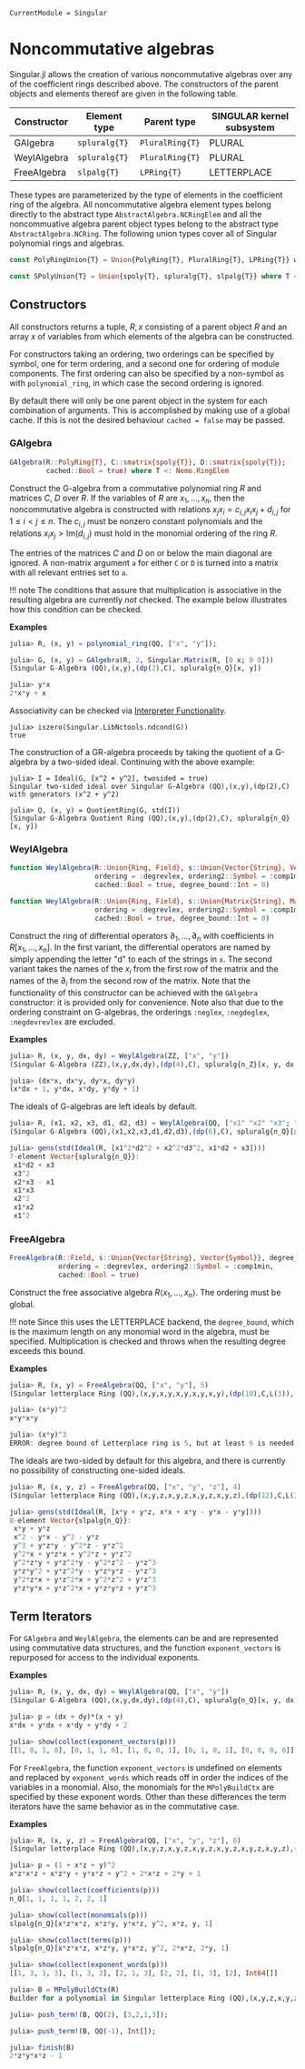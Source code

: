 ```@meta
CurrentModule = Singular
```

# Noncommutative algebras

Singular.jl allows the creation of various noncommutative algebras over any of
the coefficient rings described above. The constructors of the parent objects
and elements thereof are given in the following table.

 Constructor   | Element type    | Parent type       | SINGULAR kernel subsystem
---------------|-----------------|-------------------|--------------------------
GAlgebra       | `spluralg{T}`   | `PluralRing{T}`   | PLURAL
WeylAlgebra    | `spluralg{T}`   | `PluralRing{T}`   | PLURAL
FreeAlgebra    | `slpalg{T}`     | `LPRing{T}`       | LETTERPLACE

These types are parameterized by the type of elements in the coefficient ring
of the algebra. All noncommutative algebra element types belong directly to the
abstract type `AbstractAlgebra.NCRingElem` and all the noncommuative algebra
parent object types belong to the abstract type `AbstractAlgebra.NCRing`.
The following union types cover all of Singular polynomial rings and algebras.

```julia
const PolyRingUnion{T} = Union{PolyRing{T}, PluralRing{T}, LPRing{T}} where T <: Nemo.RingElem

const SPolyUnion{T} = Union{spoly{T}, spluralg{T}, slpalg{T}} where T <: Nemo.RingElem
```

## Constructors

All constructors returns a tuple, $R, x$ consisting of a parent object $R$ and
an array $x$ of variables from which elements of the algebra can be constructed.

For constructors taking an ordering, two orderings can be specified by symbol,
one for term ordering, and a second one for ordering of module components. The
first ordering can also be specified by a non-symbol as with `polynomial_ring`,
in which case the second ordering is ignored.

By default there will only be one parent object in the system for each
combination of arguments. This is accomplished by making use of a global cache.
If this is not the desired behaviour `cached = false` may be passed.

### GAlgebra

```julia
GAlgebra(R::PolyRing{T}, C::smatrix{spoly{T}}, D::smatrix{spoly{T}};
         cached::Bool = true) where T <: Nemo.RingElem
```

Construct the G-algebra from a commutative polynomial ring $R$ and matrices $C$,
$D$ over $R$. If the variables of $R$ are $x_1,\dots,x_n$, then the noncommutative
algebra is constructed with relations $x_j x_i = c_{i,j} x_i x_j + d_{i,j}$ for
$1 \le i < j \le n$. The $c_{i,j}$ must be nonzero constant polynomials and the
relations $x_i x_j > \mathrm{lm}(d_{i,j})$ must hold in the monomial ordering
of the ring $R$.

The entries of the matrices $C$ and $D$ on or below the main diagonal are
ignored. A non-matrix argument `a` for either `C` or `D` is turned into a
matrix with all relevant entries set to `a`.

!!! note
    The conditions that assure that multiplication is associative in the
    resulting algebra are currently *not* checked. The example below
    illustrates how this condition can be checked.

**Examples**

```julia
julia> R, (x, y) = polynomial_ring(QQ, ["x", "y"]);

julia> G, (x, y) = GAlgebra(R, 2, Singular.Matrix(R, [0 x; 0 0]))
(Singular G-Algebra (QQ),(x,y),(dp(2),C), spluralg{n_Q}[x, y])

julia> y*x
2*x*y + x
```

Associativity can be checked via [Interpreter Functionality](@ref).

```
julia> iszero(Singular.LibNctools.ndcond(G))
true
```

The construction of a GR-algebra proceeds by taking the quotient of a G-algebra
by a two-sided ideal. Continuing with the above example:

```
julia> I = Ideal(G, [x^2 + y^2], twosided = true)
Singular two-sided ideal over Singular G-Algebra (QQ),(x,y),(dp(2),C) with generators (x^2 + y^2)

julia> Q, (x, y) = QuotientRing(G, std(I))
(Singular G-Algebra Quotient Ring (QQ),(x,y),(dp(2),C), spluralg{n_Q}[x, y])
```

### WeylAlgebra

```julia
function WeylAlgebra(R::Union{Ring, Field}, s::Union{Vector{String}, Vector{Symbol}};
                     ordering = :degrevlex, ordering2::Symbol = :comp1min,
                     cached::Bool = true, degree_bound::Int = 0)

function WeylAlgebra(R::Union{Ring, Field}, s::Union{Matrix{String}, Matrix{Symbol}};
                     ordering = :degrevlex, ordering2::Symbol = :comp1min,
                     cached::Bool = true, degree_bound::Int = 0)
```

Construct the ring of differential operators $\partial_1, \dots, \partial_n$
with coefficients in $R[x_1, \dots, x_n]$. In the first variant, the
differential operators are named by simply appending the letter "d" to each of
the strings in `x`. The second variant takes the names of the $x_i$ from the
first row of the matrix and the names of the $\partial_i$ from the second row
of the matrix. Note that the functionality of this constructor can be achieved
with the `GAlgebra` constructor: it is provided only for convenience. Note also
that due to the ordering constraint on G-algebras, the orderings `:neglex`,
`:negdeglex`, `:negdevrevlex` are excluded.

**Examples**

```julia
julia> R, (x, y, dx, dy) = WeylAlgebra(ZZ, ["x", "y"])
(Singular G-Algebra (ZZ),(x,y,dx,dy),(dp(4),C), spluralg{n_Z}[x, y, dx, dy])

julia> (dx*x, dx*y, dy*x, dy*y)
(x*dx + 1, y*dx, x*dy, y*dy + 1)
```

The ideals of G-algebras are left ideals by default.

```julia
julia> R, (x1, x2, x3, d1, d2, d3) = WeylAlgebra(QQ, ["x1" "x2" "x3"; "d1" "d2" "d3"])
(Singular G-Algebra (QQ),(x1,x2,x3,d1,d2,d3),(dp(6),C), spluralg{n_Q}[x1, x2, x3, d1, d2, d3])

julia> gens(std(Ideal(R, [x1^2*d2^2 + x2^2*d3^2, x1*d2 + x3])))
7-element Vector{spluralg{n_Q}}:
 x1*d2 + x3
 x3^2
 x2*x3 - x1
 x1*x3
 x2^2
 x1*x2
 x1^2
```

### FreeAlgebra

```julia
FreeAlgebra(R::Field, s::Union{Vector{String}, Vector{Symbol}}, degree_bound::Int;
            ordering = :degrevlex, ordering2::Symbol = :comp1min,
            cached::Bool = true)
```

Construct the free associative algebra $R \langle x_1,\dots,x_n \rangle$. The
ordering must be global.

!!! note
    Since this uses the LETTERPLACE backend, the `degree_bound`, which is the
    maximum length on any monomial word in the algebra, must be specified.
    Multiplication is checked and throws when the resulting degree exceeds this
    bound.

**Examples**

```julia
julia> R, (x, y) = FreeAlgebra(QQ, ["x", "y"], 5)
(Singular letterplace Ring (QQ),(x,y,x,y,x,y,x,y,x,y),(dp(10),C,L(3)), slpalg{n_Q}[x, y])

julia> (x*y)^2
x*y*x*y

julia> (x*y)^3
ERROR: degree bound of Letterplace ring is 5, but at least 6 is needed for this multiplication
```

The ideals are two-sided by default for this algebra, and there is currently no
possibility of constructing one-sided ideals.

```julia
julia> R, (x, y, z) = FreeAlgebra(QQ, ["x", "y", "z"], 4)
(Singular letterplace Ring (QQ),(x,y,z,x,y,z,x,y,z,x,y,z),(dp(12),C,L(3)), slpalg{n_Q}[x, y, z])

julia> gens(std(Ideal(R, [x*y + y*z, x*x + x*y - y*x - y*y])))
8-element Vector{slpalg{n_Q}}:
 x*y + y*z
 x^2 - y*x - y^2 - y*z
 y^3 + y*z*y - y^2*z - y*z^2
 y^2*x + y*z*x + y^2*z + y*z^2
 y^2*z*y + y*z^2*y - y^2*z^2 - y*z^3
 y*z*y^2 + y*z^2*y - y*z*y*z - y*z^3
 y^2*z*x + y*z^2*x + y^2*z^2 + y*z^3
 y*z*y*x + y*z^2*x + y*z*y*z + y*z^3
```

## Term Iterators

For `GAlgebra` and `WeylAlgebra`, the elements can be and are
represented using commutative data structures, and the function
`exponent_vectors` is repurposed for access to the individual exponents.

**Examples**

```julia
julia> R, (x, y, dx, dy) = WeylAlgebra(QQ, ["x", "y"])
(Singular G-Algebra (QQ),(x,y,dx,dy),(dp(4),C), spluralg{n_Q}[x, y, dx, dy])

julia> p = (dx + dy)*(x + y)
x*dx + y*dx + x*dy + y*dy + 2

julia> show(collect(exponent_vectors(p)))
[[1, 0, 1, 0], [0, 1, 1, 0], [1, 0, 0, 1], [0, 1, 0, 1], [0, 0, 0, 0]]
```

For `FreeAlgebra`, the function `exponent_vectors` is undefined on
elements and replaced by `exponent_words` which reads off in order the indices
of the variables in a monomial. Also, the monomials for the `MPolyBuildCtx` are
specified by these exponent words. Other than these differences the term
iterators have the same behavior as in the commutative case.

**Examples**

```julia
julia> R, (x, y, z) = FreeAlgebra(QQ, ["x", "y", "z"], 6)
(Singular letterplace Ring (QQ),(x,y,z,x,y,z,x,y,z,x,y,z,x,y,z,x,y,z),(dp(18),C,L(3)), slpalg{n_Q}[x, y, z])

julia> p = (1 + x*z + y)^2
x*z*x*z + x*z*y + y*x*z + y^2 + 2*x*z + 2*y + 1

julia> show(collect(coefficients(p)))
n_Q[1, 1, 1, 1, 2, 2, 1]

julia> show(collect(monomials(p)))
slpalg{n_Q}[x*z*x*z, x*z*y, y*x*z, y^2, x*z, y, 1]

julia> show(collect(terms(p)))
slpalg{n_Q}[x*z*x*z, x*z*y, y*x*z, y^2, 2*x*z, 2*y, 1]

julia> show(collect(exponent_words(p)))
[[1, 3, 1, 3], [1, 3, 2], [2, 1, 3], [2, 2], [1, 3], [2], Int64[]]

julia> B = MPolyBuildCtx(R)
Builder for a polynomial in Singular letterplace Ring (QQ),(x,y,z,x,y,z,x,y,z,x,y,z,x,y,z,x,y,z),(dp(18),C,L(3))

julia> push_term!(B, QQ(2), [3,2,1,3]);

julia> push_term!(B, QQ(-1), Int[]);

julia> finish(B)
2*z*y*x*z - 1
```

